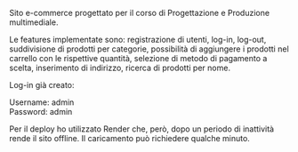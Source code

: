 Sito e-commerce progettato per il corso di Progettazione e Produzione multimediale. 


Le features implementate sono: registrazione di utenti, log-in, log-out, suddivisione di prodotti per categorie, possibilità di aggiungere i prodotti nel carrello con le rispettive quantità, selezione di metodo di pagamento a scelta, inserimento di indirizzo, ricerca di prodotti per nome.


Log-in già creato:      

Username: admin                           
Password: admin

Per il deploy ho utilizzato Render che, però, dopo un periodo di inattività rende il sito offline. Il caricamento può richiedere qualche minuto.
